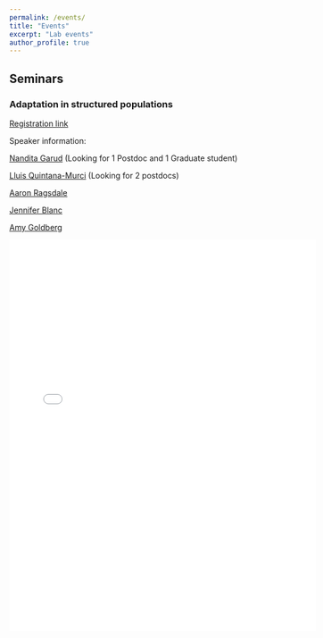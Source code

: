 ```yaml
---
permalink: /events/
title: "Events"
excerpt: "Lab events"
author_profile: true
---
```


## Seminars

### Adaptation in structured populations
[Registration link](https://mcgill.zoom.us/meeting/register/tZcqcuivrjguG9EP_IMKA9bD4Mwq5DB7eb9J)

Speaker information: 

[Nandita Garud](garud.eeb.ucla.edu) (Looking for 1 Postdoc and 1 Graduate student)

[Lluis Quintana-Murci](https://research.pasteur.fr/fr/team/human-evolutionary-genetics/) (Looking for 2 postdocs)

[Aaron Ragsdale](https://genetics.wisc.edu/staff/ragsdale-aaron/)

[Jennifer Blanc](https://hgen.uchicago.edu/program/students/jennifer-blanc)

[Amy Goldberg](https://www.goldberglab.org/)


<embed src="{{ site.baseurl }}/files/Adaptation_in_structured_populations.pdf" width="550" height="700" type='application/pdf'> 